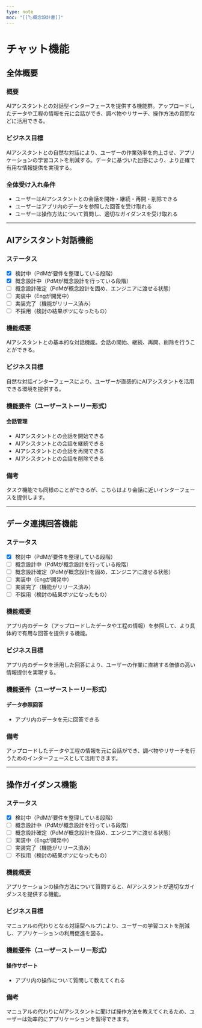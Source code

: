 ```yaml
---
type: note
moc: "[[🏷️概念設計書]]"
---
```



# チャット機能

## 全体概要
### 概要
AIアシスタントとの対話型インターフェースを提供する機能群。アップロードしたデータや工程の情報を元に会話ができ、調べ物やリサーチ、操作方法の質問などに活用できる。

### ビジネス目標
AIアシスタントとの自然な対話により、ユーザーの作業効率を向上させ、アプリケーションの学習コストを削減する。データに基づいた回答により、より正確で有用な情報提供を実現する。

### 全体受け入れ条件
- ユーザーはAIアシスタントとの会話を開始・継続・再開・削除できる
- ユーザーはアプリ内のデータを参照した回答を受け取れる
- ユーザーは操作方法について質問し、適切なガイダンスを受け取れる

---

## AIアシスタント対話機能

### ステータス
- [X] 検討中（PdMが要件を整理している段階）
- [X] 概念設計中（PdMが概念設計を行っている段階）
- [ ] 概念設計確定（PdMが概念設計を固め、エンジニアに渡せる状態）
- [ ] 実装中（Engが開発中）
- [ ] 実装完了（機能がリリース済み）
- [ ] 不採用（検討の結果ボツになったもの）

### 機能概要
AIアシスタントとの基本的な対話機能。会話の開始、継続、再開、削除を行うことができる。

### ビジネス目標
自然な対話インターフェースにより、ユーザーが直感的にAIアシスタントを活用できる環境を提供する。

### 機能要件（ユーザーストーリー形式）
#### 会話管理
- AIアシスタントとの会話を開始できる
- AIアシスタントとの会話を継続できる
- AIアシスタントとの会話を再開できる
- AIアシスタントとの会話を削除できる

### 備考
タスク機能でも同様のことができるが、こちらはより会話に近いインターフェースを提供します。

---

## データ連携回答機能

### ステータス
- [X] 検討中（PdMが要件を整理している段階）
- [ ] 概念設計中（PdMが概念設計を行っている段階）
- [ ] 概念設計確定（PdMが概念設計を固め、エンジニアに渡せる状態）
- [ ] 実装中（Engが開発中）
- [ ] 実装完了（機能がリリース済み）
- [ ] 不採用（検討の結果ボツになったもの）

### 機能概要
アプリ内のデータ（アップロードしたデータや工程の情報）を参照して、より具体的で有用な回答を提供する機能。

### ビジネス目標
アプリ内のデータを活用した回答により、ユーザーの作業に直結する価値の高い情報提供を実現する。

### 機能要件（ユーザーストーリー形式）
#### データ参照回答
- アプリ内のデータを元に回答できる

### 備考
アップロードしたデータや工程の情報を元に会話ができ、調べ物やリサーチを行うためのインターフェースとして活用できます。

---

## 操作ガイダンス機能

### ステータス
- [X] 検討中（PdMが要件を整理している段階）
- [ ] 概念設計中（PdMが概念設計を行っている段階）
- [ ] 概念設計確定（PdMが概念設計を固め、エンジニアに渡せる状態）
- [ ] 実装中（Engが開発中）
- [ ] 実装完了（機能がリリース済み）
- [ ] 不採用（検討の結果ボツになったもの）

### 機能概要
アプリケーションの操作方法について質問すると、AIアシスタントが適切なガイダンスを提供する機能。

### ビジネス目標
マニュアルの代わりとなる対話型ヘルプにより、ユーザーの学習コストを削減し、アプリケーションの利用促進を図る。

### 機能要件（ユーザーストーリー形式）
#### 操作サポート
- アプリ内の操作について質問して教えてくれる

### 備考
マニュアルの代わりにAIアシスタントに聞けば操作方法を教えてくれるため、ユーザーは効率的にアプリケーションを習得できます。

